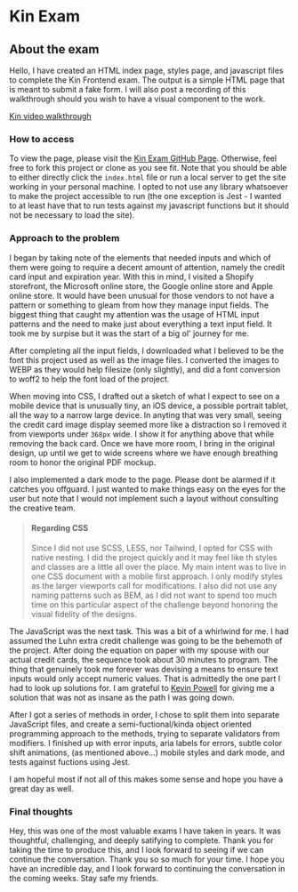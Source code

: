 # Kin Exam

## About the exam

Hello, I have created an HTML index page, styles page, and javascript files to complete the Kin Frontend exam. The output is a simple HTML page that is meant to submit a fake form. I will also post a recording of this walkthrough should you wish to have a visual component to the work.

[Kin video walkthrough](https://www.loom.com/share/684e7f59c75843c7abd1c9fe9a83f5ad?sid=26218f96-e9c0-4177-b1b4-f3afaa12731c)

### How to access

To view the page, please visit the [Kin Exam GitHub Page](https://mcespo.github.io/kin/). Otherwise, feel free to fork this project or clone as you see fit. Note that you should be able to either directly click the `index.html` file or run a local server to get the site working in your personal machine. I opted to not use any library whatsoever to make the project accessible to run (the one exception is Jest - I wanted to at least have that to run tests against my javascript functions but it should not be necessary to load the site).

### Approach to the problem

I began by taking note of the elements that needed inputs and which of them were going to require a decent amount of attention, namely the credit card input and expiration year. With this in mind, I visited a Shopify storefront, the Microsoft online store, the Google online store and Apple online store. It would have been unusual for those vendors to not have a pattern or something to gleam from how they manage input fields. The biggest thing that caught my attention was the usage of HTML input patterns and the need to make just about everything a text input field. It took me by surpise but it was the start of a big ol' journey for me.

After completing all the input fields, I downloaded what I believed to be the font this project used as well as the image files. I converted the images to WEBP as they would help filesize (only slightly), and did a font conversion to woff2 to help the font load of the project.

When moving into CSS, I drafted out a sketch of what I expect to see on a mobile device that is unusually tiny, an iOS device, a possible portrait tablet, all the way to a narrow large device. In anyting that was very small, seeing the credit card image display seemed more like a distraction so I removed it from viewports under `368px` wide. I show it for anything above that while removing the back card. Once we have more room, I bring in the original design, up until we get to wide screens where we have enough breathing room to honor the original PDF mockup.

I also implemented a dark mode to the page. Please dont be alarmed if it catches you offguard. I just wanted to make things easy on the eyes for the user but note that I would not implement such a layout without consulting the creative team.

> #### Regarding CSS
> Since I did not use SCSS, LESS, nor Tailwind, I opted for CSS with native nesting. I did the project quickly and it may feel like th styles and classes are a little all over the place. My main intent was to live in one CSS document with a mobile first approach. I only modify styles as the larger viewports call for modifications. I also did not use any naming patterns such as BEM, as I did not want to spend too much time on this particular aspect of the challenge beyond honoring the visual fidelity of the designs.

The JavaScript was the next task. This was a bit of a whirlwind for me. I had assumed the Luhn extra credit challenge was going to be the behemoth of the project. After doing the equation on paper with my spouse with our actual credit cards, the sequence took about 30 minutes to program. The thing that genuinely took me forever was devising a means to ensure text inputs would only accept numeric values. That is admittedly the one part I had to look up solutions for. I am grateful to [Kevin Powell](https://www.youtube.com/shorts/nnZS761ngXE) for giving me a solution that was not as insane as the path I was going down.

After I got a series of methods in order, I chose to split them into separate JavaScript files, and create a semi-fuctional/kinda object oriented programming approach to the methods, trying to separate validators from modifiers. I finished up with error inputs, aria labels for errors, subtle color shift animations, (as mentioned above...) mobile styles and dark mode, and tests against fuctions using Jest.

I am hopeful most if not all of this makes some sense and hope you have a great day as well.


### Final thoughts

Hey, this was one of the most valuable exams I have taken in years. It was thoughtful, challenging, and deeply satifying to complete. Thank you for taking the time to produce this, and I look forward to seeing if we can continue the conversation. Thank you so so much for your time. I hope you have an incredible day, and I look forward to continuing the conversation in the coming weeks. Stay safe my friends.

